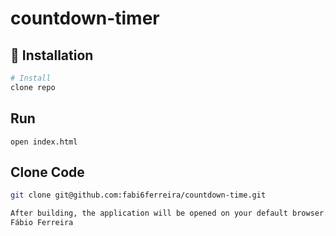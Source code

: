 # countdown-timer

## 💽 Installation

```bash
# Install
clone repo
```
## Run
`open index.html`

## Clone Code

```bash
git clone git@github.com:fabi6ferreira/countdown-time.git
```

```bash
After building, the application will be opened on your default browser.
Fábio Ferreira
```
